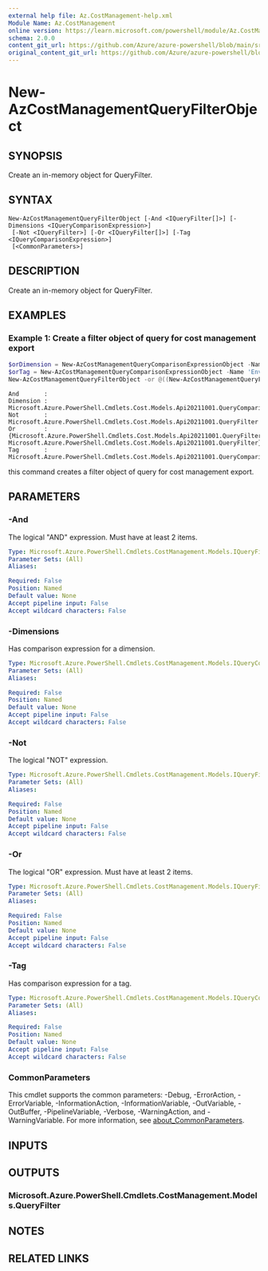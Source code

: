 ```yaml
---
external help file: Az.CostManagement-help.xml
Module Name: Az.CostManagement
online version: https://learn.microsoft.com/powershell/module/Az.CostManagement/new-azcostmanagementqueryfilterobject
schema: 2.0.0
content_git_url: https://github.com/Azure/azure-powershell/blob/main/src/CostManagement/CostManagement/help/New-AzCostManagementQueryFilterObject.md
original_content_git_url: https://github.com/Azure/azure-powershell/blob/main/src/CostManagement/CostManagement/help/New-AzCostManagementQueryFilterObject.md
---
```


# New-AzCostManagementQueryFilterObject

## SYNOPSIS
Create an in-memory object for QueryFilter.

## SYNTAX

```
New-AzCostManagementQueryFilterObject [-And <IQueryFilter[]>] [-Dimensions <IQueryComparisonExpression>]
 [-Not <IQueryFilter>] [-Or <IQueryFilter[]>] [-Tag <IQueryComparisonExpression>]
 [<CommonParameters>]
```

## DESCRIPTION
Create an in-memory object for QueryFilter.

## EXAMPLES

### Example 1: Create a filter object of query for cost management export
```powershell
$orDimension = New-AzCostManagementQueryComparisonExpressionObject -Name 'ResourceLocation' -Value @('East US', 'West Europe')
$orTag = New-AzCostManagementQueryComparisonExpressionObject -Name 'Environment' -Value @('UAT', 'Prod')
New-AzCostManagementQueryFilterObject -or @((New-AzCostManagementQueryFilterObject -Dimensions $orDimension), (New-AzCostManagementQueryFilterObject -Tag $orTag))
```

```output
And       :
Dimension : Microsoft.Azure.PowerShell.Cmdlets.Cost.Models.Api20211001.QueryComparisonExpression
Not       : Microsoft.Azure.PowerShell.Cmdlets.Cost.Models.Api20211001.QueryFilter
Or        : {Microsoft.Azure.PowerShell.Cmdlets.Cost.Models.Api20211001.QueryFilter, Microsoft.Azure.PowerShell.Cmdlets.Cost.Models.Api20211001.QueryFilter}
Tag       : Microsoft.Azure.PowerShell.Cmdlets.Cost.Models.Api20211001.QueryComparisonExpression
```

this command creates a filter object of query for cost management export.

## PARAMETERS

### -And
The logical "AND" expression.
Must have at least 2 items.

```yaml
Type: Microsoft.Azure.PowerShell.Cmdlets.CostManagement.Models.IQueryFilter[]
Parameter Sets: (All)
Aliases:

Required: False
Position: Named
Default value: None
Accept pipeline input: False
Accept wildcard characters: False
```

### -Dimensions
Has comparison expression for a dimension.

```yaml
Type: Microsoft.Azure.PowerShell.Cmdlets.CostManagement.Models.IQueryComparisonExpression
Parameter Sets: (All)
Aliases:

Required: False
Position: Named
Default value: None
Accept pipeline input: False
Accept wildcard characters: False
```

### -Not
The logical "NOT" expression.

```yaml
Type: Microsoft.Azure.PowerShell.Cmdlets.CostManagement.Models.IQueryFilter
Parameter Sets: (All)
Aliases:

Required: False
Position: Named
Default value: None
Accept pipeline input: False
Accept wildcard characters: False
```

### -Or
The logical "OR" expression.
Must have at least 2 items.

```yaml
Type: Microsoft.Azure.PowerShell.Cmdlets.CostManagement.Models.IQueryFilter[]
Parameter Sets: (All)
Aliases:

Required: False
Position: Named
Default value: None
Accept pipeline input: False
Accept wildcard characters: False
```

### -Tag
Has comparison expression for a tag.

```yaml
Type: Microsoft.Azure.PowerShell.Cmdlets.CostManagement.Models.IQueryComparisonExpression
Parameter Sets: (All)
Aliases:

Required: False
Position: Named
Default value: None
Accept pipeline input: False
Accept wildcard characters: False
```

### CommonParameters
This cmdlet supports the common parameters: -Debug, -ErrorAction, -ErrorVariable, -InformationAction, -InformationVariable, -OutVariable, -OutBuffer, -PipelineVariable, -Verbose, -WarningAction, and -WarningVariable. For more information, see [about_CommonParameters](http://go.microsoft.com/fwlink/?LinkID=113216).

## INPUTS

## OUTPUTS

### Microsoft.Azure.PowerShell.Cmdlets.CostManagement.Models.QueryFilter

## NOTES

## RELATED LINKS
